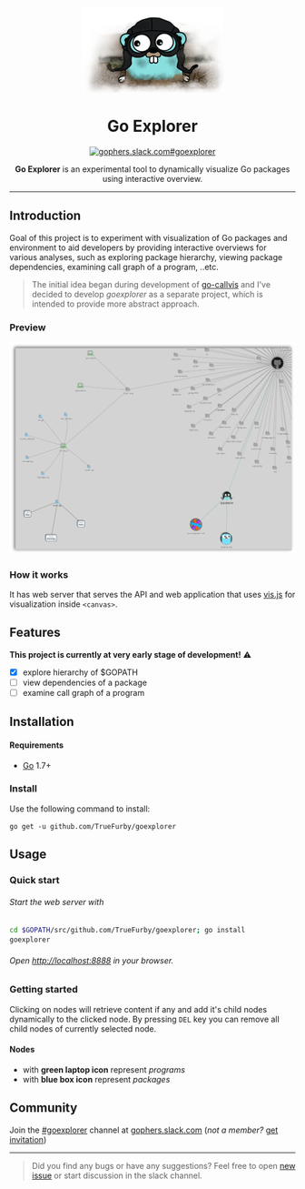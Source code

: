 <p align="center"><img src="images/gopher.png" alt="gopher"></p>

<h1 align="center">Go Explorer</h1>

<p align="center">
  <a href="https://gophers.slack.com/archives/goexplorer"><img src="https://img.shields.io/badge/gophers%20slack-%23goexplorer-ff69b4.svg" alt="gophers.slack.com#goexplorer"></a>
</p>

<p align="center"><b>Go Explorer</b> is an experimental tool to dynamically visualize Go packages using interactive overview.</p>

---

## Introduction

Goal of this project is to experiment with visualization of Go packages and environment to aid developers by providing interactive overviews for various analyses, such as exploring package hierarchy, viewing package dependencies, examining call graph of a program, ..etc.

> The initial idea began during development of [go-callvis](https://github.com/TrueFurby/go-callvis#roadmap) and I've decided to develop *goexplorer* as a separate project, which is intended to provide more abstract approach.

### Preview

[![screen](images/screen.png)](https://raw.githubusercontent.com/TrueFurby/goexplorer/master/images/screen.png)

### How it works

It has web server that serves the API and web application that uses [vis.js](http://visjs.org/) for visualization inside `<canvas>`.

## Features

**This project is currently at very early stage of development!** :warning:

- [x] explore hierarchy of $GOPATH
- [ ] view dependencies of a package
- [ ] examine call graph of a program

## Installation

#### Requirements

- [Go](https://golang.org/dl/) 1.7+

### Install

Use the following command to install:

```
go get -u github.com/TrueFurby/goexplorer
```

## Usage

### Quick start

###### Start the web server with

```sh
cd $GOPATH/src/github.com/TrueFurby/goexplorer; go install
goexplorer
```

###### Open [http://localhost:8888](http://localhost:8888) in your browser.

### Getting started

Clicking on nodes will retrieve content if any and add it's child nodes dynamically to the clicked node. By pressing `DEL` key you can remove all child nodes of currently selected node.

#### Nodes
* with **green laptop icon** represent _programs_
* with **blue box icon** represent _packages_

## Community

Join the [#goexplorer](https://gophers.slack.com/archives/goexplorer) channel at [gophers.slack.com](http://gophers.slack.com) (*not a member?* [get invitation](https://gophersinvite.herokuapp.com))

---

> Did you find any bugs or have any suggestions? Feel free to open [new issue](https://github.com/TrueFurby/goexplorer/issues/new) or start discussion in the slack channel.
